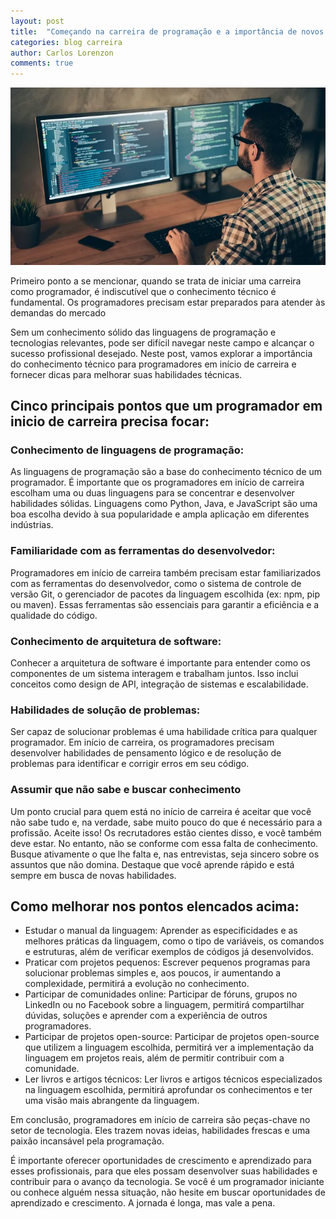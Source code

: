 ```yaml
---
layout: post
title:  "Começando na carreira de programação e a importância de novos talentos"
categories: blog carreira
author: Carlos Lorenzon
comments: true
---
```

![Começando na carreira de ti](/assets/blog-images/comecando-na-carreira-de-ti.png)

Primeiro ponto a se mencionar, quando se trata de iniciar uma carreira como programador, é indiscutível que o conhecimento técnico é fundamental. Os programadores precisam estar preparados para atender às demandas do mercado

Sem um conhecimento sólido das linguagens de programação e tecnologias relevantes, pode ser difícil navegar neste campo e alcançar o sucesso profissional desejado. Neste post, vamos explorar a importância do conhecimento técnico para programadores em início de carreira e fornecer dicas para melhorar suas habilidades técnicas.

## Cinco principais pontos que um programador em inicio de carreira precisa focar:

### Conhecimento de linguagens de programação:

As linguagens de programação são a base do conhecimento técnico de um programador. É importante que os programadores em início de carreira escolham uma ou duas linguagens para se concentrar e desenvolver habilidades sólidas. Linguagens como Python, Java, e JavaScript são uma boa escolha devido à sua popularidade e ampla aplicação em diferentes indústrias.

### Familiaridade com as ferramentas do desenvolvedor:

Programadores em início de carreira também precisam estar familiarizados com as ferramentas do desenvolvedor, como o sistema de controle de versão Git, o gerenciador de pacotes da linguagem escolhida (ex: npm, pip ou maven). Essas ferramentas são essenciais para garantir a eficiência e a qualidade do código.

### Conhecimento de arquitetura de software:

Conhecer a arquitetura de software é importante para entender como os componentes de um sistema interagem e trabalham juntos. Isso inclui conceitos como design de API, integração de sistemas e escalabilidade.

### Habilidades de solução de problemas:

Ser capaz de solucionar problemas é uma habilidade crítica para qualquer programador. Em início de carreira, os programadores precisam desenvolver habilidades de pensamento lógico e de resolução de problemas para identificar e corrigir erros em seu código.

### Assumir que não sabe e buscar conhecimento

Um ponto crucial para quem está no início de carreira é aceitar que você não sabe tudo e, na verdade, sabe muito pouco do que é necessário para a profissão. Aceite isso! Os recrutadores estão cientes disso, e você também deve estar. No entanto, não se conforme com essa falta de conhecimento. Busque ativamente o que lhe falta e, nas entrevistas, seja sincero sobre os assuntos que não domina. Destaque que você aprende rápido e está sempre em busca de novas habilidades.

## Como melhorar nos pontos elencados acima:

- Estudar o manual da linguagem: Aprender as especificidades e as melhores práticas da linguagem, como o tipo de variáveis, os comandos e estruturas, além de verificar exemplos de códigos já desenvolvidos.
- Praticar com projetos pequenos: Escrever pequenos programas para solucionar problemas simples e, aos poucos, ir aumentando a complexidade, permitirá a evolução no conhecimento.
- Participar de comunidades online: Participar de fóruns, grupos no LinkedIn ou no Facebook sobre a linguagem, permitirá compartilhar dúvidas, soluções e aprender com a experiência de outros programadores.
- Participar de projetos open-source: Participar de projetos open-source que utilizem a linguagem escolhida, permitirá ver a implementação da linguagem em projetos reais, além de permitir contribuir com a comunidade.
- Ler livros e artigos técnicos: Ler livros e artigos técnicos especializados na linguagem escolhida, permitirá aprofundar os conhecimentos e ter uma visão mais abrangente da linguagem.

Em conclusão, programadores em início de carreira são peças-chave no setor de tecnologia. Eles trazem novas ideias, habilidades frescas e uma paixão incansável pela programação. 

É importante oferecer oportunidades de crescimento e aprendizado para esses profissionais, para que eles possam desenvolver suas habilidades e contribuir para o avanço da tecnologia. Se você é um programador iniciante ou conhece alguém nessa situação, não hesite em buscar oportunidades de aprendizado e crescimento. A jornada é longa, mas vale a pena.